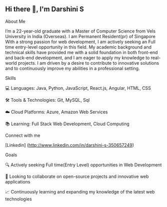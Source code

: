 ## Hi there 👋, I'm Darshini S

About Me

I’m a 22-year-old graduate with a Master of Computer Science from Vels University in India (Overseas). I am Permanent Resident(pr) of Singapore With a strong passion for web development, I am actively seeking an Full time entry-level opportunity in this field. My academic background and technical skills have provided me with a solid foundation in both front-end and back-end development, and I am eager to apply my knowledge to real-world projects. I am driven by a desire to contribute to innovative solutions and to continuously improve my abilities in a professional setting.

Skills

💻 Languages: Java, Python, JavaScript, React.js, Angular, HTML, CSS

🛠️ Tools & Technologies: Git, MySQL, Sql

☁️ Cloud Platforms: Azure, Amazon Web Services

📚 Learning: Full Stack Web Development, Cloud Computing


Connect with me

[Linkedin] (http://www.linkedin.com/in/darshini-s-350657249)


Goals

🔍 Actively seeking Full time(Entry Level) opportunities in Web Development

🚀 Looking to collaborate on open-source projects and innovative web applications

📈 Continuously learning and expanding my knowledge of the latest web technologies


